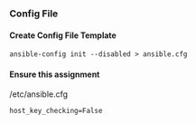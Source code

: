 ### Config File
#### Create Config File Template
~~~
ansible-config init --disabled > ansible.cfg
~~~
#### Ensure this assignment
/etc/ansible.cfg
~~~
host_key_checking=False
~~~